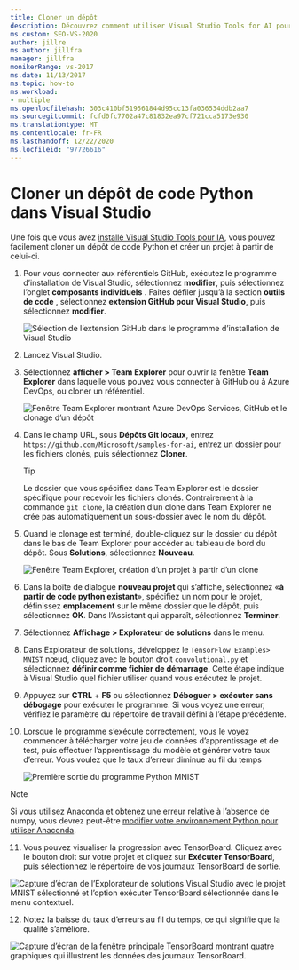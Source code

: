 ```yaml
---
title: Cloner un dépôt
description: Découvrez comment utiliser Visual Studio Tools for AI pour cloner un référentiel de code Python et créer un projet à partir de celui-ci.
ms.custom: SEO-VS-2020
author: jillre
ms.author: jillfra
manager: jillfra
monikerRange: vs-2017
ms.date: 11/13/2017
ms.topic: how-to
ms.workload:
- multiple
ms.openlocfilehash: 303c410bf519561844d95cc13fa036534ddb2aa7
ms.sourcegitcommit: fcfd0fc7702a47c81832ea97cf721cca5173e930
ms.translationtype: MT
ms.contentlocale: fr-FR
ms.lasthandoff: 12/22/2020
ms.locfileid: "97726616"
---
```

# <a name="clone-a-repository-of-python-code-in-visual-studio"></a>Cloner un dépôt de code Python dans Visual Studio

Une fois que vous avez [installé Visual Studio Tools pour IA](installation.md), vous pouvez facilement cloner un dépôt de code Python et créer un projet à partir de celui-ci.

1. Pour vous connecter aux référentiels GitHub, exécutez le programme d’installation de Visual Studio, sélectionnez **modifier**, puis sélectionnez l’onglet **composants individuels** . Faites défiler jusqu’à la section **outils de code** , sélectionnez **extension GitHub pour Visual Studio**, puis sélectionnez **modifier**.

    ![Sélection de l’extension GitHub dans le programme d’installation de Visual Studio](media/create-project-repo/installation-github-extension.png)

2. Lancez Visual Studio.

3. Sélectionnez **afficher > Team Explorer** pour ouvrir la fenêtre **Team Explorer** dans laquelle vous pouvez vous connecter à GitHub ou à Azure DevOps, ou cloner un référentiel.

    ![Fenêtre Team Explorer montrant Azure DevOps Services, GitHub et le clonage d’un dépôt](media/create-project-repo/team-explorer-devops.png)

4. Dans le champ URL, sous **Dépôts Git locaux**, entrez `https://github.com/Microsoft/samples-for-ai`, entrez un dossier pour les fichiers clonés, puis sélectionnez **Cloner**.

    > [!Tip]
    > Le dossier que vous spécifiez dans Team Explorer est le dossier spécifique pour recevoir les fichiers clonés. Contrairement à la commande `git clone`, la création d’un clone dans Team Explorer ne crée pas automatiquement un sous-dossier avec le nom du dépôt.

5. Quand le clonage est terminé, double-cliquez sur le dossier du dépôt dans le bas de Team Explorer pour accéder au tableau de bord du dépôt. Sous **Solutions**, sélectionnez **Nouveau**.

    ![Fenêtre Team Explorer, création d’un projet à partir d’un clone](media/create-project-repo/team-explorer-new-project.png)

6. Dans la boîte de dialogue **nouveau projet** qui s’affiche, sélectionnez «**à partir de code python existant**», spécifiez un nom pour le projet, définissez **emplacement** sur le même dossier que le dépôt, puis sélectionnez **OK**. Dans l’Assistant qui apparaît, sélectionnez **Terminer**.

7. Sélectionnez **Affichage > Explorateur de solutions** dans le menu.

8. Dans Explorateur de solutions, développez le `TensorFlow Examples> MNIST` nœud, cliquez avec le bouton droit `convolutional.py` et sélectionnez **définir comme fichier de démarrage**. Cette étape indique à Visual Studio quel fichier utiliser quand vous exécutez le projet.

9. Appuyez sur **CTRL** + **F5** ou sélectionnez **Déboguer > exécuter sans débogage** pour exécuter le programme. Si vous voyez une erreur, vérifiez le paramètre du répertoire de travail défini à l’étape précédente.

10. Lorsque le programme s’exécute correctement, vous le voyez commencer à télécharger votre jeu de données d’apprentissage et de test, puis effectuer l’apprentissage du modèle et générer votre taux d’erreur. Vous voulez que le taux d’erreur diminue au fil du temps

    ![Première sortie du programme Python MNIST](media/create-project-repo/tensorflow-mnist-running.png)

   > [!NOTE]
   > Si vous utilisez Anaconda et obtenez une erreur relative à l’absence de numpy, vous devrez peut-être [modifier votre environnement Python pour utiliser Anaconda](../python/selecting-a-python-environment-for-a-project.md).

11. Vous pouvez visualiser la progression avec TensorBoard. Cliquez avec le bouton droit sur votre projet et cliquez sur **Exécuter TensorBoard**, puis sélectionnez le répertoire de vos journaux TensorBoard de sortie.

   ![Capture d’écran de l’Explorateur de solutions Visual Studio avec le projet MNIST sélectionné et l’option exécuter TensorBoard sélectionnée dans le menu contextuel.](media/create-project-repo/run-tensorboard.png)

12. Notez la baisse du taux d’erreurs au fil du temps, ce qui signifie que la qualité s’améliore.

   ![Capture d’écran de la fenêtre principale TensorBoard montrant quatre graphiques qui illustrent les données des journaux TensorBoard.](media/create-project-repo/tensorboard.png)
